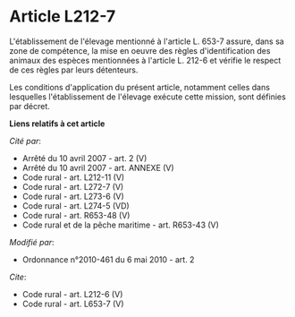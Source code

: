 # Article L212-7

L'établissement de l'élevage mentionné à l'article L. 653-7 assure, dans sa zone de compétence, la mise en oeuvre des règles
d'identification des animaux des espèces mentionnées à l'article L. 212-6 et vérifie le respect de ces règles par leurs
détenteurs. 

Les conditions d'application du présent article, notamment celles dans lesquelles l'établissement de l'élevage exécute cette
mission, sont définies par décret.

**Liens relatifs à cet article**

_Cité par_:

  - Arrêté du 10 avril 2007 - art. 2 (V)
  - Arrêté du 10 avril 2007 - art. ANNEXE (V)
  - Code rural - art. L212-11 (V)
  - Code rural - art. L272-7 (V)
  - Code rural - art. L273-6 (V)
  - Code rural - art. L274-5 (VD)
  - Code rural - art. R653-48 (V)
  - Code rural et de la pêche maritime - art. R653-43 (V)

_Modifié par_:

  - Ordonnance n°2010-461 du 6 mai 2010 - art. 2

_Cite_:

  - Code rural - art. L212-6 (V)
  - Code rural - art. L653-7 (V)
